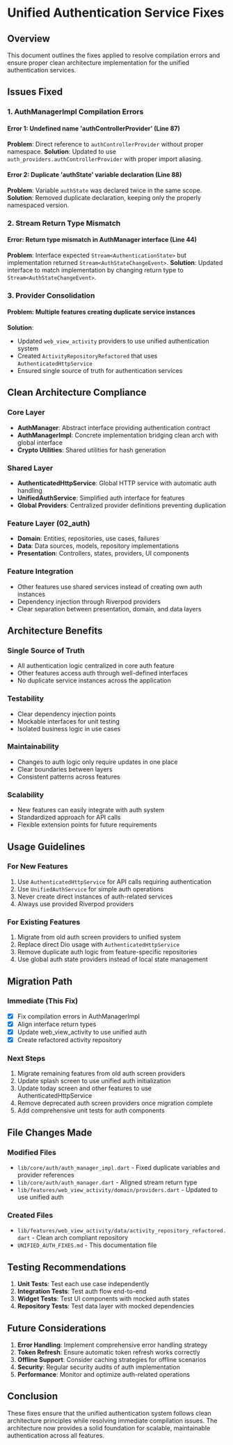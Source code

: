# Unified Authentication Service Fixes

## Overview
This document outlines the fixes applied to resolve compilation errors and ensure proper clean architecture implementation for the unified authentication services.

## Issues Fixed

### 1. AuthManagerImpl Compilation Errors

#### Error 1: Undefined name 'authControllerProvider' (Line 87)
**Problem**: Direct reference to `authControllerProvider` without proper namespace.
**Solution**: Updated to use `auth_providers.authControllerProvider` with proper import aliasing.

#### Error 2: Duplicate 'authState' variable declaration (Line 88)
**Problem**: Variable `authState` was declared twice in the same scope.
**Solution**: Removed duplicate declaration, keeping only the properly namespaced version.

### 2. Stream Return Type Mismatch

#### Error: Return type mismatch in AuthManager interface (Line 44)
**Problem**: Interface expected `Stream<AuthenticationState>` but implementation returned `Stream<AuthStateChangeEvent>`.
**Solution**: Updated interface to match implementation by changing return type to `Stream<AuthStateChangeEvent>`.

### 3. Provider Consolidation

#### Problem: Multiple features creating duplicate service instances
**Solution**: 
- Updated `web_view_activity` providers to use unified authentication system
- Created `ActivityRepositoryRefactored` that uses `AuthenticatedHttpService`
- Ensured single source of truth for authentication services

## Clean Architecture Compliance

### Core Layer
- **AuthManager**: Abstract interface providing authentication contract
- **AuthManagerImpl**: Concrete implementation bridging clean arch with global interface
- **Crypto Utilities**: Shared utilities for hash generation

### Shared Layer
- **AuthenticatedHttpService**: Global HTTP service with automatic auth handling
- **UnifiedAuthService**: Simplified auth interface for features
- **Global Providers**: Centralized provider definitions preventing duplication

### Feature Layer (02_auth)
- **Domain**: Entities, repositories, use cases, failures
- **Data**: Data sources, models, repository implementations
- **Presentation**: Controllers, states, providers, UI components

### Feature Integration
- Other features use shared services instead of creating own auth instances
- Dependency injection through Riverpod providers
- Clear separation between presentation, domain, and data layers

## Architecture Benefits

### Single Source of Truth
- All authentication logic centralized in core auth feature
- Other features access auth through well-defined interfaces
- No duplicate service instances across the application

### Testability
- Clear dependency injection points
- Mockable interfaces for unit testing
- Isolated business logic in use cases

### Maintainability
- Changes to auth logic only require updates in one place
- Clear boundaries between layers
- Consistent patterns across features

### Scalability
- New features can easily integrate with auth system
- Standardized approach for API calls
- Flexible extension points for future requirements

## Usage Guidelines

### For New Features
1. Use `AuthenticatedHttpService` for API calls requiring authentication
2. Use `UnifiedAuthService` for simple auth operations
3. Never create direct instances of auth-related services
4. Always use provided Riverpod providers

### For Existing Features
1. Migrate from old auth screen providers to unified system
2. Replace direct Dio usage with `AuthenticatedHttpService`
3. Remove duplicate auth logic from feature-specific repositories
4. Use global auth state providers instead of local state management

## Migration Path

### Immediate (This Fix)
- [x] Fix compilation errors in AuthManagerImpl
- [x] Align interface return types
- [x] Update web_view_activity to use unified auth
- [x] Create refactored activity repository

### Next Steps
1. Migrate remaining features from old auth screen providers
2. Update splash screen to use unified auth initialization
3. Update today screen and other features to use AuthenticatedHttpService
4. Remove deprecated auth screen providers once migration complete
5. Add comprehensive unit tests for auth components

## File Changes Made

### Modified Files
- `lib/core/auth/auth_manager_impl.dart` - Fixed duplicate variables and provider references
- `lib/core/auth/auth_manager.dart` - Aligned stream return type
- `lib/features/web_view_activity/domain/providers.dart` - Updated to use unified auth

### Created Files
- `lib/features/web_view_activity/data/activity_repository_refactored.dart` - Clean arch compliant repository
- `UNIFIED_AUTH_FIXES.md` - This documentation file

## Testing Recommendations

1. **Unit Tests**: Test each use case independently
2. **Integration Tests**: Test auth flow end-to-end
3. **Widget Tests**: Test UI components with mocked auth states
4. **Repository Tests**: Test data layer with mocked dependencies

## Future Considerations

1. **Error Handling**: Implement comprehensive error handling strategy
2. **Token Refresh**: Ensure automatic token refresh works correctly
3. **Offline Support**: Consider caching strategies for offline scenarios
4. **Security**: Regular security audits of auth implementation
5. **Performance**: Monitor and optimize auth-related operations

## Conclusion

These fixes ensure that the unified authentication system follows clean architecture principles while resolving immediate compilation issues. The architecture now provides a solid foundation for scalable, maintainable authentication across all features.